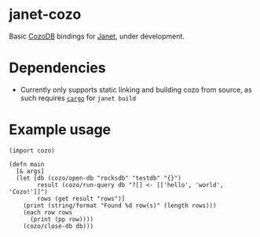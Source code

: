 # janet-cozo
Basic [CozoDB](https://github.com/cozodb/cozo) bindings for [Janet](https://github.com/janet-lang/janet), under development.

# Dependencies
* Currently only supports static linking and building cozo from source, as such requires [`cargo`]("https://doc.rust-lang.org/cargo/") for `janet build`

# Example usage

```janet
(import cozo)

(defn main
  [& args]
  (let [db (cozo/open-db "rocksdb" "testdb" "{}")
        result (cozo/run-query db "?[] <- [['hello', 'world', 'Cozo!']]")
        rows (get result "rows")]
    (print (string/format "Found %d row(s)" (length rows)))
    (each row rows
      (print (pp row))))
    (cozo/close-db db)))
```
